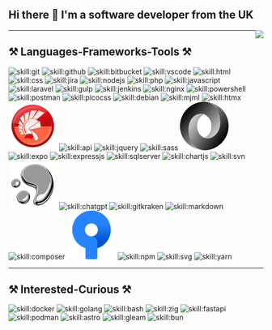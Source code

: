 ## Hi there 👋 I'm a software developer from the UK

<img align="right" src="https://visitor-badge.laobi.icu/badge?page_id=sbrookes76.sbrookes76" />

---
 
## ⚒️ Languages-Frameworks-Tools ⚒️

![skill:git](https://go-skill-icons.vercel.app/api/icons?i=git&theme=light&titles=true "Git version control")
![skill:github](https://go-skill-icons.vercel.app/api/icons?i=github&theme=light&titles=true "Github cloud DVCS")
![skill:bitbucket](https://go-skill-icons.vercel.app/api/icons?i=bitbucket&theme=light&titles=true "Bitbucket cloud DVCS")
![skill:vscode](https://go-skill-icons.vercel.app/api/icons?i=vscode&theme=light&titles=true "Visual Studio Code")
![skill:html](https://go-skill-icons.vercel.app/api/icons?i=html&theme=light&titles=true "HTML")
![skill:css](https://go-skill-icons.vercel.app/api/icons?i=css&theme=light&titles=true "CSS")
![skill:jira](https://go-skill-icons.vercel.app/api/icons?i=jira&theme=light&titles=true "Jira - Atlassian Project Management")
![skill:nodejs](https://go-skill-icons.vercel.app/api/icons?i=nodejs&theme=light&titles=true "Nodejs - JS rutnime")
![skill:php](https://go-skill-icons.vercel.app/api/icons?i=php&theme=light&titles=true "PHP")
![skill:javascript](https://go-skill-icons.vercel.app/api/icons?i=javascript&theme=light&titles=true "JS")
![skill:laravel](https://go-skill-icons.vercel.app/api/icons?i=laravel&theme=light&titles=true "Laravel - PHP framework")
![skill:gulp](https://go-skill-icons.vercel.app/api/icons?i=gulp&theme=light&titles=true "Gulp - task runner")
![skill:jenkins](https://go-skill-icons.vercel.app/api/icons?i=jenkins&theme=light&titles=true "Jenkins CI/CD")
![skill:nginx](https://go-skill-icons.vercel.app/api/icons?i=nginx&theme=light&titles=true "Nginx web server")
![skill:powershell](https://go-skill-icons.vercel.app/api/icons?i=powershell&theme=light&titles=true "Powershell")
![skill:postman](https://go-skill-icons.vercel.app/api/icons?i=postman&theme=light&titles=true "Postman - API design/document/test")
![skill:picocss](https://go-skill-icons.vercel.app/api/icons?i=picocss&theme=light&titles=true "PicoCSS - Minimal css framework")
![skill:debian](https://go-skill-icons.vercel.app/api/icons?i=debian&theme=light&titles=true "Debian - Linux distro")
![skill:mjml](https://go-skill-icons.vercel.app/api/icons?i=mjml&theme=light&titles=true "MJML - Email markup")
![skill:htmx](https://go-skill-icons.vercel.app/api/icons?i=htmx&theme=light&titles=true "Htmx- HTML Extended")
![skill:delphi](https://github.com/SBrookes76/SBrookes76/blob/main/delphi.svg "Delphi - Borland/CodeGear/Embarcadero/Idera IDE and language based on Pascal")
![skill:api](https://go-skill-icons.vercel.app/api/icons?i=api&theme=light&titles=true "API")
![skill:jquery](https://go-skill-icons.vercel.app/api/icons?i=jquery&theme=light&titles=true "jQuery")
![skill:sass](https://go-skill-icons.vercel.app/api/icons?i=sass&theme=light&titles=true "Sass - CSS Pre-Processor")
![skill:json](https://github.com/SBrookes76/SBrookes76/blob/main/json.svg "JSON - JavaScript Object Notation")
![skill:expo](https://go-skill-icons.vercel.app/api/icons?i=expo&theme=light&titles=true "Expo")
![skill:expressjs](https://go-skill-icons.vercel.app/api/icons?i=expressjs&theme=light&titles=true "Expressjs - JS back-end framework")
![skill:sqlserver](https://go-skill-icons.vercel.app/api/icons?i=sqlserver&theme=light&titles=true "SQL Server - Microsoft Database")
![skill:chartjs](https://go-skill-icons.vercel.app/api/icons?i=chartjs&theme=light&titles=true "Chart.js - JS charting")
![skill:svn](https://go-skill-icons.vercel.app/api/icons?i=svn&theme=light&titles=true "SVN - old-school version control")
![skill:hg](https://github.com/SBrookes76/SBrookes76/blob/main/mercurial.svg "Mercurial (hg) version control")
![skill:chatgpt](https://go-skill-icons.vercel.app/api/icons?i=chatgpt&theme=light&titles=true "ChatGPT - dumb AI")
![skill:gitkraken](https://go-skill-icons.vercel.app/api/icons?i=gitkraken&theme=light&titles=true "GitKraken - Git GUI")
![skill:markdown](https://go-skill-icons.vercel.app/api/icons?i=markdown&theme=light&titles=true "Markdown")
![skill:composer](https://go-skill-icons.vercel.app/api/icons?i=composer&theme=light&titles=true "Composer - PHP package management")
![skill:sourcetree](https://github.com/SBrookes76/SBrookes76/blob/main/sourcetree.svg "Sourcetree - Atlassian VCS GUI")
![skill:npm](https://go-skill-icons.vercel.app/api/icons?i=npm&theme=light&titles=true "NPM - Node Package Manager")
![skill:svg](https://go-skill-icons.vercel.app/api/icons?i=svg&theme=light&titles=true "SVG - Vector Graphics Format")
![skill:yarn](https://go-skill-icons.vercel.app/api/icons?i=yarn&theme=light&titles=true "Yarn - NPM alternative")

---

## ⚒️ Interested-Curious ⚒️

![skill:docker](https://go-skill-icons.vercel.app/api/icons?i=docker&theme=light&titles=true "Docker - Containerisation")
![skill:golang](https://go-skill-icons.vercel.app/api/icons?i=golang&theme=light&titles=true "Golang- friendly language")
![skill:bash](https://go-skill-icons.vercel.app/api/icons?i=bash&theme=light&titles=true "Bash - Linux scripting")
![skill:zig](https://go-skill-icons.vercel.app/api/icons?i=zig&theme=light&titles=true "Zig - high-performance language")
![skill:fastapi](https://go-skill-icons.vercel.app/api/icons?i=fastapi&theme=light&titles=true "FastAPI")
![skill:podman](https://go-skill-icons.vercel.app/api/icons?i=podman&theme=light&titles=true "Podman")
![skill:astro](https://go-skill-icons.vercel.app/api/icons?i=astro&theme=light&titles=true "Astro - Web Framework")
![skill:gleam](https://go-skill-icons.vercel.app/api/icons?i=gleam&theme=light&titles=true "Gleam - Zig Web Framework")
![skill:bun](https://go-skill-icons.vercel.app/api/icons?i=bun&theme=light&titles=true "Bun - Node alternative")

<!--

**SBrookes76/SBrookes76** is a ✨ _special_ ✨ repository because its `README.md` (this file) appears on your GitHub profile.

Here are some ideas to get you started:

- 🔭 I’m currently working on ...
- 🌱 I’m currently learning ...
- 👯 I’m looking to collaborate on ...
- 🤔 I’m looking for help with ...
- 💬 Ask me about ...
- 📫 How to reach me: ...
- 😄 Pronouns: ...
- ⚡ Fun fact: ...
-->
